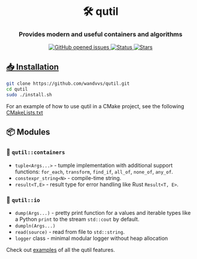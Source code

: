 <h1 align="center">🛠️ qutil</h1>
<h3 align="center">Provides modern and useful containers and algorithms</h3>

<p align="center">
     <a href="https://github.com/wandvvs/qutil/issues">
     <img src="https://img.shields.io/github/issues/wandvvs/qutil"
          alt="GitHub opened issues">
     <img src="https://img.shields.io/badge/status-in_development-red"
          alt="Status">
     <img src="https://img.shields.io/github/stars/wandvvs/qutil?color=lime"
          alt="Stars">
</p>

 ## **📥 Installation**
```bash
git clone https://github.com/wandvvs/qutil.git
cd qutil
sudo ./install.sh
```
For an example of how to use qutil in a CMake project, see the following [CMakeLists.txt](https://github.com/wandvvs/qutil/blob/master/examples/tuple/CMakeLists.txt)

## **📦 Modules**

### 🧰 `qutil::containers`
- `tuple<Args...>` - tumple implementation with additional support functions: `for_each`, `transform`, `find_if`, `all_of`, `none_of`, `any_of`.
- `constexpr_string<N>` - compile-time string.
- `result<T,E>` - result type for error handling like Rust `Result<T, E>`.

### 📁 `qutil::io`
- `dump(Args...)` - pretty print function for a values and iterable types like a Python `print` to the stream `std::cout` by default.
- `dumpln(Args...)`
- `read(source)` - read from file to `std::string`.
- `logger` class - minimal modular logger without heap allocation

Check out [examples](https://github.com/wandvvs/qutil/tree/master/examples) of all the qutil features.
